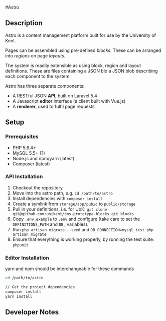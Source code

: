 #Astro

## Description

Astro is a content management platform built for use by the University of Kent. 

Pages can be assembled using pre-defined *blocks*. These can be arranged into *regions* on page *layouts*. 

The system is readily extensible as using block, region and layout definitions. These are files containing a JSON blo a JSON blob describing each component to the system. 

Astro has three separate components:
 
 - A RESTful JSON **API**, built on Laravel 5.4
 - A Javascript **editor** interface (a client built with Vue.js)
 - A **renderer**, used to fulfil page requests



## Setup
### Prerequisites

* PHP 5.6.4+
* MySQL 5.5+ (?)
* Node.js and npm/yarn (latest)
* Composer (latest)

### API Installation

1. Checkout the repository
2. Move into the astro path, e.g. `cd /path/to/astro`
3. Install dependencies with `composer install`
4. Create a symlink from `storage/app/pubic` to `public/storage`
5. Pull in your definitions, i.e. for UoK: `git clone git@github.com:unikent/cms-prototype-blocks.git blocks`
6. Copy `.env.example` to `.env` and configure (take care to set the `DEFINITIONS_PATH` and `DB_` variables).
7. Run `php artisan migrate --seed` and `DB_CONNECTION=mysql_test php artisan migrate`
8. Ensure that everything is working properly, by running the test suite: `phpunit`


### Editor Installation
yarn and npm should be interchangeable for these commands

```bash
cd /path/to/astro

// Get the project dependencies
composer install
yarn install
```

## Developer Notes

